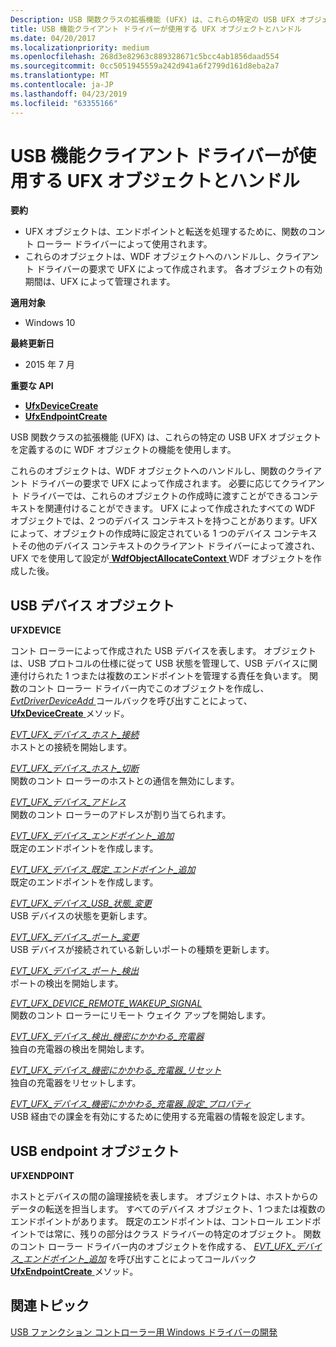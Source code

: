 ```yaml
---
Description: USB 関数クラスの拡張機能 (UFX) は、これらの特定の USB UFX オブジェクトを定義するのに WDF オブジェクトの機能を使用します。
title: USB 機能クライアント ドライバーが使用する UFX オブジェクトとハンドル
ms.date: 04/20/2017
ms.localizationpriority: medium
ms.openlocfilehash: 268d3e82963c889328671c5bcc4ab1856daad554
ms.sourcegitcommit: 0cc5051945559a242d941a6f2799d161d8eba2a7
ms.translationtype: MT
ms.contentlocale: ja-JP
ms.lasthandoff: 04/23/2019
ms.locfileid: "63355166"
---
```

# <a name="ufx-objects-and-handles-used-by-a-usb-function-client-driver"></a>USB 機能クライアント ドライバーが使用する UFX オブジェクトとハンドル


**要約**

-   UFX オブジェクトは、エンドポイントと転送を処理するために、関数のコント ローラー ドライバーによって使用されます。
-   これらのオブジェクトは、WDF オブジェクトへのハンドルし、クライアント ドライバーの要求で UFX によって作成されます。 各オブジェクトの有効期間は、UFX によって管理されます。

**適用対象**

-   Windows 10

**最終更新日**

-   2015 年 7 月

**重要な API**

-   [**UfxDeviceCreate**](https://msdn.microsoft.com/library/windows/hardware/mt187951)
-   [**UfxEndpointCreate**](https://msdn.microsoft.com/library/windows/hardware/mt187965)

USB 関数クラスの拡張機能 (UFX) は、これらの特定の USB UFX オブジェクトを定義するのに WDF オブジェクトの機能を使用します。

これらのオブジェクトは、WDF オブジェクトへのハンドルし、関数のクライアント ドライバーの要求で UFX によって作成されます。 必要に応じてクライアント ドライバーでは、これらのオブジェクトの作成時に渡すことができるコンテキストを関連付けることができます。 UFX によって作成されたすべての WDF オブジェクトでは、2 つのデバイス コンテキストを持つことがあります。UFX によって、オブジェクトの作成時に設定されている 1 つのデバイス コンテキストその他のデバイス コンテキストのクライアント ドライバーによって渡され、UFX でを使用して設定が[ **WdfObjectAllocateContext** ](https://msdn.microsoft.com/library/windows/hardware/ff548723) WDF オブジェクトを作成した後。

## <a name="usb-device-object"></a>USB デバイス オブジェクト


**UFXDEVICE**

コント ローラーによって作成された USB デバイスを表します。 オブジェクトは、USB プロトコルの仕様に従って USB 状態を管理して、USB デバイスに関連付けられた 1 つまたは複数のエンドポイントを管理する責任を負います。 関数のコント ローラー ドライバー内でこのオブジェクトを作成し、 [ *EvtDriverDeviceAdd* ](https://msdn.microsoft.com/library/windows/hardware/ff541693)コールバックを呼び出すことによって、 [ **UfxDeviceCreate** ](https://msdn.microsoft.com/library/windows/hardware/mt187951)メソッド。

[*EVT\_UFX\_デバイス\_ホスト\_接続*](https://msdn.microsoft.com/library/windows/hardware/mt187852)  
ホストとの接続を開始します。

[*EVT\_UFX\_デバイス\_ホスト\_切断*](https://msdn.microsoft.com/library/windows/hardware/mt187853)  
関数のコント ローラーのホストとの通信を無効にします。

[*EVT\_UFX\_デバイス\_アドレス*](https://msdn.microsoft.com/library/windows/hardware/mt187847)  
関数のコント ローラーのアドレスが割り当てられます。

[*EVT\_UFX\_デバイス\_エンドポイント\_追加*](https://msdn.microsoft.com/library/windows/hardware/mt187851)  
既定のエンドポイントを作成します。

[*EVT\_UFX\_デバイス\_既定\_エンドポイント\_追加*](https://msdn.microsoft.com/library/windows/hardware/mt187849)  
既定のエンドポイントを作成します。

[*EVT\_UFX\_デバイス\_USB\_状態\_変更*](https://msdn.microsoft.com/library/windows/hardware/mt187863)  
USB デバイスの状態を更新します。

[*EVT\_UFX\_デバイス\_ポート\_変更*](https://msdn.microsoft.com/library/windows/hardware/mt187854)  
USB デバイスが接続されている新しいポートの種類を更新します。

[*EVT\_UFX\_デバイス\_ポート\_検出*](https://msdn.microsoft.com/library/windows/hardware/mt187855)  
ポートの検出を開始します。

[*EVT\_UFX\_DEVICE\_REMOTE\_WAKEUP\_SIGNAL*](https://msdn.microsoft.com/library/windows/hardware/mt187859)  
関数のコント ローラーにリモート ウェイク アップを開始します。

[*EVT\_UFX\_デバイス\_検出\_機密にかかわる\_充電器*](https://msdn.microsoft.com/library/windows/hardware/mt187850)  
独自の充電器の検出を開始します。

[*EVT\_UFX\_デバイス\_機密にかかわる\_充電器\_リセット*](https://msdn.microsoft.com/library/windows/hardware/mt187857)  
独自の充電器をリセットします。

[*EVT\_UFX\_デバイス\_機密にかかわる\_充電器\_設定\_プロパティ*](https://msdn.microsoft.com/library/windows/hardware/mt187858)  
USB 経由での課金を有効にするために使用する充電器の情報を設定します。

## <a name="usb-endpoint-object"></a>USB endpoint オブジェクト


**UFXENDPOINT**

ホストとデバイスの間の論理接続を表します。 オブジェクトは、ホストからのデータの転送を担当します。 すべてのデバイス オブジェクト、1 つまたは複数のエンドポイントがあります。 既定のエンドポイントは、コントロール エンドポイントでは常に、残りの部分はクラス ドライバーの特定のオブジェクト。 関数のコント ローラー ドライバー内のオブジェクトを作成する、 [ *EVT\_UFX\_デバイス\_エンドポイント\_追加*](https://msdn.microsoft.com/library/windows/hardware/mt187851) を呼び出すことによってコールバック[ **UfxEndpointCreate** ](https://msdn.microsoft.com/library/windows/hardware/mt187965)メソッド。

## <a name="related-topics"></a>関連トピック
[USB ファンクション コントローラー用 Windows ドライバーの開発](developing-windows-drivers-for-usb-function-controllers.md)  



